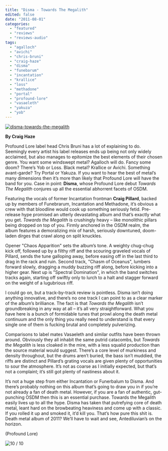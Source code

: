 ```yaml
---
title: "Disma - Towards The Megalith"
edited: false
date: "2011-08-01"
categories:
  - "featured"
  - "reviews"
  - "reviews-audio"
tags:
  - "agalloch"
  - "avichi"
  - "chris-bruni"
  - "craig-haze"
  - "disma"
  - "funebarum"
  - "incantation"
  - "krallice"
  - "loss"
  - "methadone"
  - "portal"
  - "profound-lore"
  - "vasaeleth"
  - "yakuza"
  - "yob"
---
```


[![](http://www.hellbound.ca/wp-content/uploads/2011/08/disma-towards-the-megalith.jpg "disma-towards-the-megalith")](http://www.hellbound.ca/wp-content/uploads/2011/08/disma-towards-the-megalith.jpg)

**By Craig Haze**

Profound Lore label head Chris Bruni has a lot of explaining to do. Seemingly every artist his label releases ends up being not only widely acclaimed, but also manages to epitomize the best elements of their chosen genre. You want some windswept metal? Agalloch will do. Fancy some doom? There’s Yob or Loss. Black metal? Krallice or Avichi. Something avant-garde? Try Portal or Yakuza. If you want to hear the best of metal’s many dimensions then it’s more than likely that Profound Lore will have the band for you. Case in point: **Disma**, whose Profound Lore debut _Towards The Megalith_ conjures up all the essential abhorrent facets of OSDM.

Featuring the vocals of former Incantation frontman **Craig Pillard**, backed up by members of Funebrarum, Incantation and Methadone, it’s obvious a crew with that bloodline would cook up something seriously fetid. Pre-release hype promised an utterly devastating album and that’s exactly what you get. _Towards the Megalith_ is crushingly heavy – like monolithic pillars being dropped on top of you. Firmly anchored in the OSDM realm, the album features a demoralizing mix of harsh, seriously downtuned, doom-laden dirges that crawl along on split knuckles.

Opener "Chaos Apparition" sets the album’s tone. A weighty chug-chug kick off, followed up by a filthy riff and the scouring graveled vocals of Pillard, sends the tune galloping away, before easing off in the last third to drag in the rack and ruin. Second track, "Chasm of Oceanus", lumbers forward slowly, dragging a muddy buzzing riff along, before kicking into a higher gear. Next up is "Spectral Domination", in which the band switches tracks again, starting off swiftly only to lurch to a halt and stagger forward on the weight of a lugubrious riff.

I could go on, but a track-by-track review is pointless. Disma isn’t doing anything innovative, and there’s no one track I can point to as a clear marker of the album’s brilliance. The fact is that _Towards the Megalith_ isn’t groundbreaking in any way at all – it’s all very straightforward. What you have here is a bunch of formidable tunes that prowl along the death metal continuum and the only thing you really need to understand is that every single one of them is fucking brutal and completely pulverizing.

Comparisons to label mates Vasaeleth and similar outfits have been thrown around. Obviously they all inhabit the same putrid catacombs, but _Towards the Megalith_ is less cloaked in the mire, with a less squalid production than the source material would suggest. There’s a core level of murkiness and density throughout, but the drums aren’t buried, the bass isn’t muddied, the riffs are distinct and Pillard’s grating vocals are given plenty of opportunities to sour the atmosphere. It’s not as coarse as I initially expected, but that’s not a complaint; it’s still got plenty of nastiness about it.

It’s not a huge step from either Incantation or Funerbalum to Disma. And there’s probably nothing on this album that’s going to draw you in if you’re not already a fan of death metal. However, if you are a fan of authentic, gut-punching OSDM then this is an essential purchase. Towards the Megalith easily lives up to all the hype. Disma has taken that putrefying core of death metal, leant hard on the browbeating heaviness and come up with a classic. If you rolled it up and smoked it, it’d kill you. That’s how pure this shit is. Death metal album of 2011? We’ll have to wait and see, Antediluvian’s on the horizon.

(Profound Lore)

![](http://www.hellbound.ca/wp-content/uploads/2009/07/review10.png "10 / 10")
